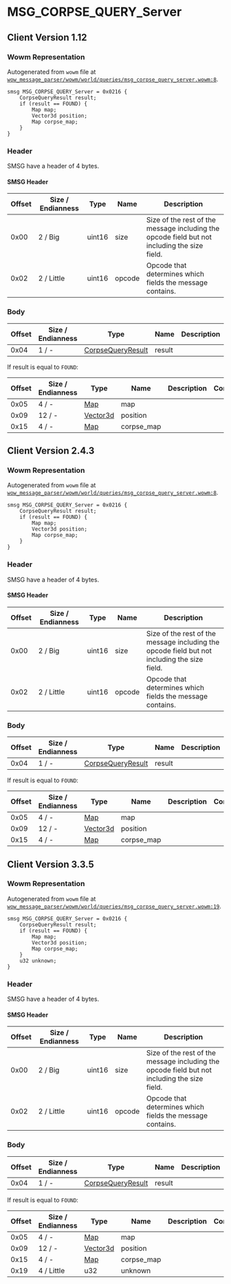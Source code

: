 # MSG_CORPSE_QUERY_Server

## Client Version 1.12

### Wowm Representation

Autogenerated from `wowm` file at [`wow_message_parser/wowm/world/queries/msg_corpse_query_server.wowm:8`](https://github.com/gtker/wow_messages/tree/main/wow_message_parser/wowm/world/queries/msg_corpse_query_server.wowm#L8).
```rust,ignore
smsg MSG_CORPSE_QUERY_Server = 0x0216 {
    CorpseQueryResult result;
    if (result == FOUND) {
        Map map;
        Vector3d position;
        Map corpse_map;
    }
}
```
### Header

SMSG have a header of 4 bytes.

#### SMSG Header

| Offset | Size / Endianness | Type   | Name   | Description |
| ------ | ----------------- | ------ | ------ | ----------- |
| 0x00   | 2 / Big           | uint16 | size   | Size of the rest of the message including the opcode field but not including the size field.|
| 0x02   | 2 / Little        | uint16 | opcode | Opcode that determines which fields the message contains.|

### Body

| Offset | Size / Endianness | Type | Name | Description | Comment |
| ------ | ----------------- | ---- | ---- | ----------- | ------- |
| 0x04 | 1 / - | [CorpseQueryResult](corpsequeryresult.md) | result |  |  |

If result is equal to `FOUND`:

| Offset | Size / Endianness | Type | Name | Description | Comment |
| ------ | ----------------- | ---- | ---- | ----------- | ------- |
| 0x05 | 4 / - | [Map](map.md) | map |  |  |
| 0x09 | 12 / - | [Vector3d](vector3d.md) | position |  |  |
| 0x15 | 4 / - | [Map](map.md) | corpse_map |  |  |

## Client Version 2.4.3

### Wowm Representation

Autogenerated from `wowm` file at [`wow_message_parser/wowm/world/queries/msg_corpse_query_server.wowm:8`](https://github.com/gtker/wow_messages/tree/main/wow_message_parser/wowm/world/queries/msg_corpse_query_server.wowm#L8).
```rust,ignore
smsg MSG_CORPSE_QUERY_Server = 0x0216 {
    CorpseQueryResult result;
    if (result == FOUND) {
        Map map;
        Vector3d position;
        Map corpse_map;
    }
}
```
### Header

SMSG have a header of 4 bytes.

#### SMSG Header

| Offset | Size / Endianness | Type   | Name   | Description |
| ------ | ----------------- | ------ | ------ | ----------- |
| 0x00   | 2 / Big           | uint16 | size   | Size of the rest of the message including the opcode field but not including the size field.|
| 0x02   | 2 / Little        | uint16 | opcode | Opcode that determines which fields the message contains.|

### Body

| Offset | Size / Endianness | Type | Name | Description | Comment |
| ------ | ----------------- | ---- | ---- | ----------- | ------- |
| 0x04 | 1 / - | [CorpseQueryResult](corpsequeryresult.md) | result |  |  |

If result is equal to `FOUND`:

| Offset | Size / Endianness | Type | Name | Description | Comment |
| ------ | ----------------- | ---- | ---- | ----------- | ------- |
| 0x05 | 4 / - | [Map](map.md) | map |  |  |
| 0x09 | 12 / - | [Vector3d](vector3d.md) | position |  |  |
| 0x15 | 4 / - | [Map](map.md) | corpse_map |  |  |

## Client Version 3.3.5

### Wowm Representation

Autogenerated from `wowm` file at [`wow_message_parser/wowm/world/queries/msg_corpse_query_server.wowm:19`](https://github.com/gtker/wow_messages/tree/main/wow_message_parser/wowm/world/queries/msg_corpse_query_server.wowm#L19).
```rust,ignore
smsg MSG_CORPSE_QUERY_Server = 0x0216 {
    CorpseQueryResult result;
    if (result == FOUND) {
        Map map;
        Vector3d position;
        Map corpse_map;
    }
    u32 unknown;
}
```
### Header

SMSG have a header of 4 bytes.

#### SMSG Header

| Offset | Size / Endianness | Type   | Name   | Description |
| ------ | ----------------- | ------ | ------ | ----------- |
| 0x00   | 2 / Big           | uint16 | size   | Size of the rest of the message including the opcode field but not including the size field.|
| 0x02   | 2 / Little        | uint16 | opcode | Opcode that determines which fields the message contains.|

### Body

| Offset | Size / Endianness | Type | Name | Description | Comment |
| ------ | ----------------- | ---- | ---- | ----------- | ------- |
| 0x04 | 1 / - | [CorpseQueryResult](corpsequeryresult.md) | result |  |  |

If result is equal to `FOUND`:

| Offset | Size / Endianness | Type | Name | Description | Comment |
| ------ | ----------------- | ---- | ---- | ----------- | ------- |
| 0x05 | 4 / - | [Map](map.md) | map |  |  |
| 0x09 | 12 / - | [Vector3d](vector3d.md) | position |  |  |
| 0x15 | 4 / - | [Map](map.md) | corpse_map |  |  |
| 0x19 | 4 / Little | u32 | unknown |  |  |

